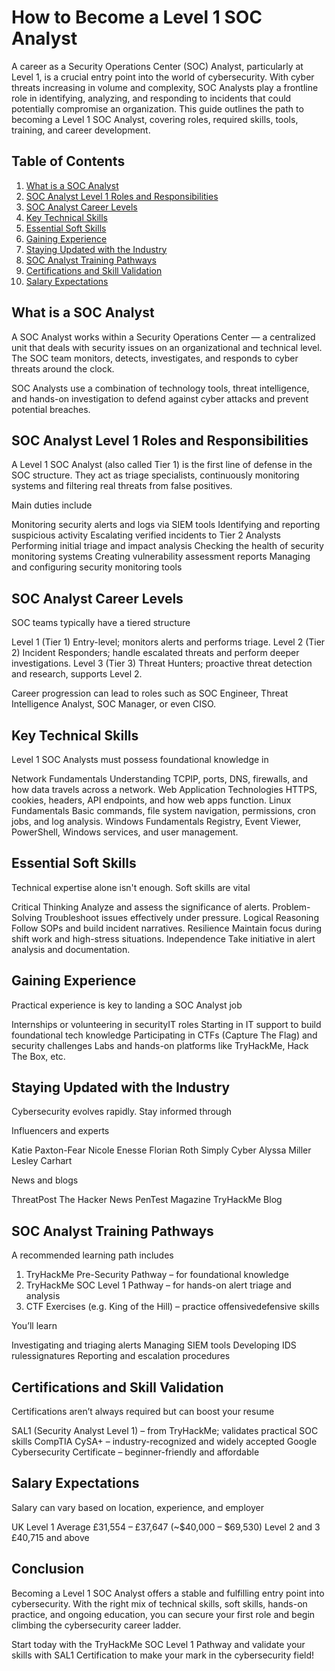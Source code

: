 # How to Become a Level 1 SOC Analyst

A career as a Security Operations Center (SOC) Analyst, particularly at Level 1, is a crucial entry point into the world of cybersecurity. With cyber threats increasing in volume and complexity, SOC Analysts play a frontline role in identifying, analyzing, and responding to incidents that could potentially compromise an organization. This guide outlines the path to becoming a Level 1 SOC Analyst, covering roles, required skills, tools, training, and career development.


## Table of Contents

1. [What is a SOC Analyst](#what-is-a-soc-analyst)
2. [SOC Analyst Level 1 Roles and Responsibilities](#soc-analyst-level-1-roles-and-responsibilities)
3. [SOC Analyst Career Levels](#soc-analyst-career-levels)
4. [Key Technical Skills](#key-technical-skills)
5. [Essential Soft Skills](#essential-soft-skills)
6. [Gaining Experience](#gaining-experience)
7. [Staying Updated with the Industry](#staying-updated-with-the-industry)
8. [SOC Analyst Training Pathways](#soc-analyst-training-pathways)
9. [Certifications and Skill Validation](#certifications-and-skill-validation)
10. [Salary Expectations](#salary-expectations)


## What is a SOC Analyst

A SOC Analyst works within a Security Operations Center — a centralized unit that deals with security issues on an organizational and technical level. The SOC team monitors, detects, investigates, and responds to cyber threats around the clock.

SOC Analysts use a combination of technology tools, threat intelligence, and hands-on investigation to defend against cyber attacks and prevent potential breaches.


## SOC Analyst Level 1 Roles and Responsibilities

A Level 1 SOC Analyst (also called Tier 1) is the first line of defense in the SOC structure. They act as triage specialists, continuously monitoring systems and filtering real threats from false positives.

Main duties include

 Monitoring security alerts and logs via SIEM tools
 Identifying and reporting suspicious activity
 Escalating verified incidents to Tier 2 Analysts
 Performing initial triage and impact analysis
 Checking the health of security monitoring systems
 Creating vulnerability assessment reports
 Managing and configuring security monitoring tools


## SOC Analyst Career Levels

SOC teams typically have a tiered structure

 Level 1 (Tier 1) Entry-level; monitors alerts and performs triage.
 Level 2 (Tier 2) Incident Responders; handle escalated threats and perform deeper investigations.
 Level 3 (Tier 3) Threat Hunters; proactive threat detection and research, supports Level 2.

Career progression can lead to roles such as SOC Engineer, Threat Intelligence Analyst, SOC Manager, or even CISO.


## Key Technical Skills

Level 1 SOC Analysts must possess foundational knowledge in

 Network Fundamentals Understanding TCPIP, ports, DNS, firewalls, and how data travels across a network.
 Web Application Technologies HTTPS, cookies, headers, API endpoints, and how web apps function.
 Linux Fundamentals Basic commands, file system navigation, permissions, cron jobs, and log analysis.
 Windows Fundamentals Registry, Event Viewer, PowerShell, Windows services, and user management.

## Essential Soft Skills

Technical expertise alone isn't enough. Soft skills are vital

 Critical Thinking Analyze and assess the significance of alerts.
 Problem-Solving Troubleshoot issues effectively under pressure.
 Logical Reasoning Follow SOPs and build incident narratives.
 Resilience Maintain focus during shift work and high-stress situations.
 Independence Take initiative in alert analysis and documentation.


## Gaining Experience

Practical experience is key to landing a SOC Analyst job

 Internships or volunteering in securityIT roles
 Starting in IT support to build foundational tech knowledge
 Participating in CTFs (Capture The Flag) and security challenges
 Labs and hands-on platforms like TryHackMe, Hack The Box, etc.


## Staying Updated with the Industry

Cybersecurity evolves rapidly. Stay informed through

Influencers and experts

 Katie Paxton-Fear
 Nicole Enesse
 Florian Roth
 Simply Cyber
 Alyssa Miller
 Lesley Carhart

News and blogs

 ThreatPost
 The Hacker News
 PenTest Magazine
 TryHackMe Blog


## SOC Analyst Training Pathways

A recommended learning path includes

1. TryHackMe Pre-Security Pathway – for foundational knowledge
2. TryHackMe SOC Level 1 Pathway – for hands-on alert triage and analysis
3. CTF Exercises (e.g. King of the Hill) – practice offensivedefensive skills

You’ll learn

 Investigating and triaging alerts
 Managing SIEM tools
 Developing IDS rulessignatures
 Reporting and escalation procedures


## Certifications and Skill Validation

Certifications aren’t always required but can boost your resume

 SAL1 (Security Analyst Level 1) – from TryHackMe; validates practical SOC skills
 CompTIA CySA+ – industry-recognized and widely accepted
 Google Cybersecurity Certificate – beginner-friendly and affordable


## Salary Expectations

Salary can vary based on location, experience, and employer

 UK Level 1 Average £31,554 – £37,647 (~$40,000 – $69,530)
 Level 2 and 3 £40,715 and above

## Conclusion

Becoming a Level 1 SOC Analyst offers a stable and fulfilling entry point into cybersecurity. With the right mix of technical skills, soft skills, hands-on practice, and ongoing education, you can secure your first role and begin climbing the cybersecurity career ladder.

Start today with the TryHackMe SOC Level 1 Pathway and validate your skills with SAL1 Certification to make your mark in the cybersecurity field!
